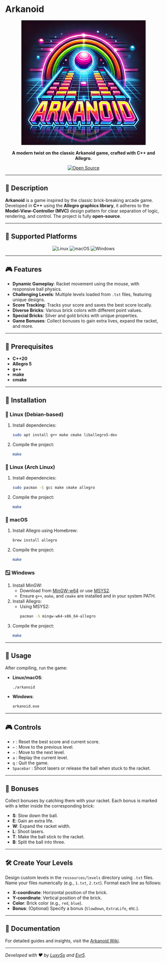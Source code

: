 # Arkanoid

<div align="center">

<img src="other/arkanoid.webp" alt="Logo Arkanoid" width="400">

**A modern twist on the classic Arkanoid game, crafted with C++ and Allegro.**

[![Open Source](https://img.shields.io/badge/Open%20Source-%E2%9C%94-blue?style=for-the-badge)](https://github.com/Evr5/arkanoid)

</div>

---

## 📜 Description

**Arkanoid** is a game inspired by the classic brick-breaking arcade game. Developed in **C++** using the **Allegro graphics library**, it adheres to the **Model-View-Controller (MVC)** design pattern for clear separation of logic, rendering, and control. The project is fully **open-source**.

---

## 🌟 Supported Platforms

<div align="center">
  <img src="https://img.shields.io/badge/Linux-FCC624?style=for-the-badge&logo=linux&logoColor=black" alt="Linux" />
  <img src="https://img.shields.io/badge/macOS-000000?style=for-the-badge&logo=apple&logoColor=white" alt="macOS" />
  <img src="https://img.shields.io/badge/Windows-0078D6?style=for-the-badge&logo=windows&logoColor=white" alt="Windows" />
</div>

---

## 🎮 Features

- **Dynamic Gameplay**: Racket movement using the mouse, with responsive ball physics.
- **Challenging Levels**: Multiple levels loaded from `.txt` files, featuring unique designs.
- **Score Tracking**: Tracks your score and saves the best score locally.
- **Diverse Bricks**: Various brick colors with different point values.
- **Special Bricks**: Silver and gold bricks with unique properties.
- **Game Bonuses**: Collect bonuses to gain extra lives, expand the racket, and more.

---

## 🔧 Prerequisites

- **C++20**
- **Allegro 5**
- **g++**
- **make**
- **cmake**

---

## 🚀 Installation

### 🐧 Linux (Debian-based)

1. Install dependencies:
    ```sh
    sudo apt install g++ make cmake liballegro5-dev
    ```
2. Compile the project:
    ```sh
    make
    ```

### 🐧 Linux (Arch Linux)

1. Install dependencies:
    ```sh
    sudo pacman -S gcc make cmake allegro
    ```
2. Compile the project:
    ```sh
    make
    ```

### 🍎 macOS

1. Install Allegro using Homebrew:
    ```sh
    brew install allegro
    ```
2. Compile the project:
    ```sh
    make
    ```

### 🪟 Windows

1. Install MinGW:
    - Download from [MinGW-w64](https://www.mingw-w64.org/) or use [MSYS2](https://www.msys2.org/).
    - Ensure `g++`, `make`, and `cmake` are installed and in your system PATH.
2. Install Allegro:
    - Using MSYS2:
      ```sh
      pacman -S mingw-w64-x86_64-allegro
      ```
3. Compile the project:
    ```sh
    make
    ```

---

## 🎲 Usage

After compiling, run the game:

- **Linux/macOS**:
  ```sh
  ./arkanoid
  ```
- **Windows**:
  ```cmd
  arkanoid.exe
  ```

---

## 🎮 Controls

- `r` : Reset the best score and current score.
- `←` : Move to the previous level.
- `→` : Move to the next level.
- `a` : Replay the current level.
- `q` : Quit the game.
- `Spacebar` : Shoot lasers or release the ball when stuck to the racket.

---

## 🎁 Bonuses

Collect bonuses by catching them with your racket. Each bonus is marked with a letter inside the corresponding brick:

- **S**: Slow down the ball.
- **E**: Gain an extra life.
- **W**: Expand the racket width.
- **L**: Shoot lasers.
- **T**: Make the ball stick to the racket.
- **B**: Split the ball into three.

---

## 🛠️ Create Your Levels

Design custom levels in the `ressources/levels` directory using `.txt` files. Name your files numerically (e.g., `1.txt`, `2.txt`). Format each line as follows:

- **X-coordinate**: Horizontal position of the brick.
- **Y-coordinate**: Vertical position of the brick.
- **Color**: Brick color (e.g., `red`, `blue`).
- **Bonus**: (Optional) Specify a bonus (`SlowDown`, `ExtraLife`, etc.).

---

## 📖 Documentation

For detailed guides and insights, visit the [Arkanoid Wiki](https://github.com/Evr5/arkanoid/wiki).

---

_Developed with ❤️ by [LuxySs](https://github.com/LuxySs) and [Evr5](https://github.com/Evr5)._  

</div>

